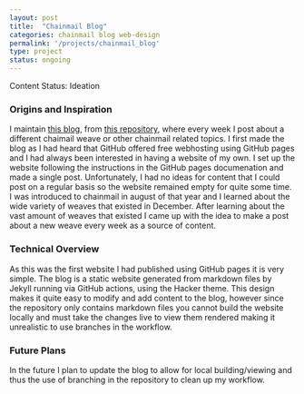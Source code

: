 ```yaml
---
layout: post
title:  "Chainmail Blog"
categories: chainmail blog web-design
permalink: '/projects/chainmail_blog'
type: project
status: ongoing
---
```


Content Status: Ideation

### Origins and Inspiration

I maintain [this blog](https://moaatt2.github.io/test-blog/), from [this repository](https://github.com/moaatt2/test-blog), where every week I post about a different chaimail weave or other chainmail related topics. I first made the blog as I had heard that GitHub offered free webhosting using GitHub pages and I had always been interested in having a website of my own. I set up the website following the instructions in the GitHub pages documenation and made a single post. Unfortunately, I had no ideas for content that I could post on a regular basis so the website remained empty for quite some time. I was introduced to chainmail in august of that year and I learned about the wide variety of weaves that existed in December. After learning about the vast amount of weaves that existed I came up with the idea to make a post about a new weave every week as a source of content.

### Technical Overview

As this was the first website I had published using GitHub pages it is very simple. The blog is a static website generated from markdown files by Jekyll running via GitHub actions, using the Hacker theme. This design makes it quite easy to modify and add content to the blog, however since the repository only contains markdown files you cannot build the website locally and must take the changes live to view them rendered making it unrealistic to use branches in the workflow. 

### Future Plans

In the future I plan to update the blog to allow for local building/viewing  and thus the use of branching in the repository to clean up my workflow.
